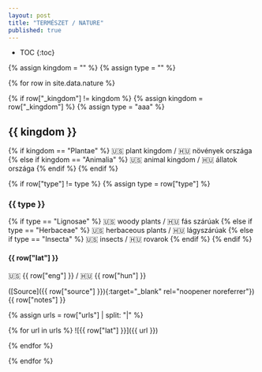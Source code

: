 ```yaml
---
layout: post
title: "TERMÉSZET / NATURE"
published: true
---
```


* TOC
{:toc}

{% assign kingdom = "" %}
{% assign type = "" %}

{% for row in site.data.nature %}

<!-- kingdom -->
{% if row["_kingdom"] != kingdom %}
{% assign kingdom = row["_kingdom"] %}
{% assign type = "aaa" %}

## {{ kingdom }}

{% if kingdom == "Plantae" %}
🇺🇸 plant kingdom / 🇭🇺 növények országa
{% else if kingdom == "Animalia" %}
🇺🇸 animal kingdom / 🇭🇺 állatok országa
{% endif %}
{% endif %}

<!-- type -->
{% if row["type"] != type %}
{% assign type = row["type"] %}

### {{ type }}

{% if type == "Lignosae" %}
🇺🇸 woody plants / 🇭🇺 fás szárúak
{% else if type == "Herbaceae" %}
🇺🇸 herbaceous plants / 🇭🇺 lágyszárúak
{% else if type == "Insecta" %}
🇺🇸 insects / 🇭🇺 rovarok
{% endif %}
{% endif %}

<!-- details -->
#### {{ row["lat"] }}

🇺🇸 {{ row["eng"] }} / 🇭🇺 {{ row["hun"] }}

([Source]({{ row["source"] }}){:target="_blank" rel="noopener noreferrer"}) {{ row["notes"] }}

{% assign urls = row["urls"] | split: "|" %}

{% for url in urls %}
![{{ row["lat"] }}]({{ url }})
<!-- {{ url }} -->
{% endfor %}

{% endfor %}
